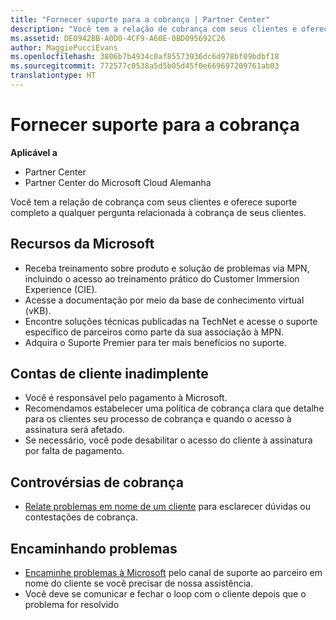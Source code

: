 ```yaml
---
title: "Fornecer suporte para a cobrança | Partner Center"
description: "Você tem a relação de cobrança com seus clientes e oferece suporte completo a qualquer pergunta relacionada à cobrança de seus clientes."
ms.assetid: DE0942BB-A0D0-4CF9-A60E-0BD095692C26
author: MaggiePucciEvans
ms.openlocfilehash: 3806b7b4934c0af85573936dc6d978bf09bdbf18
ms.sourcegitcommit: 772577c0538a5d5b05d45f0e669697209761ab03
translationtype: HT
---
```

# <a name="provide-billing-support"></a>Fornecer suporte para a cobrança

**Aplicável a**

-  Partner Center
-  Partner Center do Microsoft Cloud Alemanha

Você tem a relação de cobrança com seus clientes e oferece suporte completo a qualquer pergunta relacionada à cobrança de seus clientes.

## <a href="" id="microsoftresources"></a>Recursos da Microsoft


-   Receba treinamento sobre produto e solução de problemas via MPN, incluindo o acesso ao treinamento prático do Customer Immersion Experience (CIE).
-   Acesse a documentação por meio da base de conhecimento virtual (vKB).
-   Encontre soluções técnicas publicadas na TechNet e acesse o suporte específico de parceiros como parte da sua associação à MPN.
-   Adquira o Suporte Premier para ter mais benefícios no suporte.

## <a href="" id="delinquentcustomeraccounts"></a>Contas de cliente inadimplente


-   Você é responsável pelo pagamento à Microsoft.
-   Recomendamos estabelecer uma política de cobrança clara que detalhe para os clientes seu processo de cobrança e quando o acesso à assinatura será afetado.
-   Se necessário, você pode desabilitar o acesso do cliente à assinatura por falta de pagamento.

## <a href="" id="billingdisputes"></a>Controvérsias de cobrança


-   [Relate problemas em nome de um cliente](report-problems-on-behalf-of-a-customer.md) para esclarecer dúvidas ou contestações de cobrança.

## <a href="" id="escalatingissues"></a>Encaminhando problemas


-   [Encaminhe problemas à Microsoft](escalate-problems-to-microsoft.md) pelo canal de suporte ao parceiro em nome do cliente se você precisar de nossa assistência.
-   Você deve se comunicar e fechar o loop com o cliente depois que o problema for resolvido

 

 



